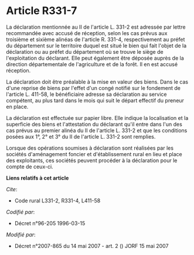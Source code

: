 # Article R331-7

La déclaration mentionnée au II de l'article L. 331-2 est adressée par lettre recommandée avec accusé de réception, selon les
cas prévus aux troisième et sixième alinéas de l'article R. 331-4, respectivement au préfet du département sur le territoire
duquel est situé le bien qui fait l'objet de la déclaration ou au préfet du département où se trouve le siège de
l'exploitation du déclarant. Elle peut également être déposée auprès de la direction départementale de l'agriculture et de la
forêt. Il en est accusé réception.

La déclaration doit être préalable à la mise en valeur des biens. Dans le cas d'une reprise de biens par l'effet d'un congé
notifié sur le fondement de l'article L. 411-58, le bénéficiaire adresse sa déclaration au service compétent, au plus tard
dans le mois qui suit le départ effectif du preneur en place.

La déclaration est effectuée sur papier libre. Elle indique la localisation et la superficie des biens et l'attestation du
déclarant qu'il entre dans l'un des cas prévus au premier alinéa du II de l'article L. 331-2 et que les conditions posées aux
1°, 2° et 3° du II de l'article L. 331-2 sont remplies.

Lorsque des opérations soumises à déclaration sont réalisées par les sociétés d'aménagement foncier et d'établissement rural
en lieu et place des exploitants, ces sociétés peuvent procéder à la déclaration pour le compte de ceux-ci.

**Liens relatifs à cet article**

_Cite_:

  - Code rural L331-2, R331-4, L411-58

_Codifié par_:

  - Décret n°96-205 1996-03-15

_Modifié par_:

  - Décret n°2007-865 du 14 mai 2007 - art. 2 () JORF 15 mai 2007
